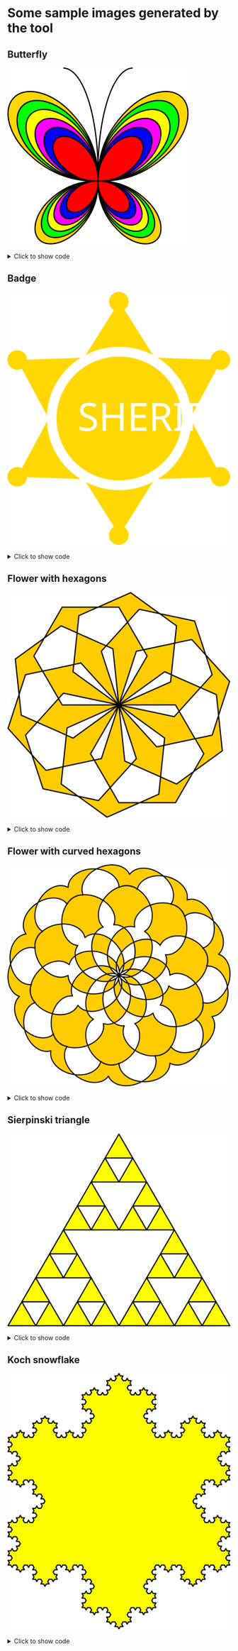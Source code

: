 # Some sample images generated by the tool

## Butterfly
![Butterfly](./butterfly.svg?raw=true)

<details>
  <summary>Click to show code</summary>
  
```VBA
Sub butterfly()
  Dim WingSize As Single, wingColors As Variant, Size As Long, i As Long
  
  turtle.Reset
  turtle.DrawingMode = ttNoScreenRefresh
  turtle.TurnLeft 45
  
  wingColors = Array(ttred, ttblue, ttmagenta, ttyellow, ttgreen, ttgold)
  With turtle:
    For Size = 100 To 50 Step -10
      
      .FillColor = wingColors(Size / 10 - 5)
      .PenDown
      For i = 1 To 4
        If i > 2 Then
          WingSize = Size * 0.7
        Else
          WingSize = Size
        End If
        .MoveCurved WingSize, WingSize / 4, ttPetalFd
        .MoveCurved -WingSize, -WingSize / 4, ttPetalFd
        .TurnLeft 90
      Next i
      .PenUp
    Next Size
    .PointInDirection 0
    .Turnright 17
    .FillColor = ttInvisible
    .PenDown
    .MoveCurved 100, 95, ttchord1
    .PenUp
    .Move -100
    .TurnLeft 17 * 2
    .PenDown
    .MoveCurved 100, -95, ttchord1
    .PenUp
    .Move -100
    
  End With
End Sub

```
</details>

## Badge
![Badge](./badge.svg?raw=true)

<details>
  <summary>Click to show code</summary>
  
```VBA
Sub Badge()
  Dim points As Long, i As Long, length As Long

  points = 6
  length = 100

  With turtle
    .Clear
    .PenUp
    .PointInDirection 0
    .FillType = ttSolid
    .FillColor = ttgold
    .PenColor = ttInvisible
    .Center
    For i = 1 To points
      .Move length
      .Point
      .PenDown
      .Ellipse length / points
      .PenUp
      .Move -length
      .Turnright 360 / points / 2
      .Move length * 0.6
      .Point
      .Move -length * 0.6
      .Turnright 360 / points / 2
    Next i
    .ClosePoints
    .PenColor = ttWhite
    .PenSize = length / points / 2
    .FillColor = ttInvisible
    .PointInDirection 90
    .PenDown
    .Ellipse 2 * length * 0.6 - length / points / 3
    .PenUp
    .FontSize = length / 3
    .FontColor = ttWhite
    .FontName = "Playbill"
    .WriteText "SHERIFF"
    .Group
    .FillColor = ttInvisible
    .PenColor = ttBlack
    .PenSize = 1
  End With

  turtle.GoToXY 20, 20
End Sub  
```
</details>

## Flower with hexagons
![Flower with hexagons](./flower1.svg?raw=true)

<details>
  <summary>Click to show code</summary>
  
```VBA
Sub flower1()
  Dim j As Long, i As Long, sides As Long, petals As Long, color As ttcolors

  sides = 6
  petals = 10
  color = ttOrange
  
  With turtle
    .Center
    .Clear
    .FillColor = color
    .PenDown
    For j = 1 To petals
      .Turnright 360 / petals
      For i = 1 To sides
        .Move 300 / sides
        .Turnright 360 / sides
      Next i
    Next j
    .PenUp
    .FillColor = ttInvisible
    .PenDown
  End With
End Sub
```
</details>


## Flower with curved hexagons
![Flower with curved hexagons](./flower2.svg?raw=true)

<details>
  <summary>Click to show code</summary>
  
```VBA
Sub flower2()
  Dim j As Long, i As Long, sides As Long, petals As Long, color As ttcolors

  sides = 6
  petals = 10
  color = ttOrange
  
  With turtle
    .Center
    .Clear
    .FillColor = color
    .PenDown
    For j = 1 To petals
      .Turnright 360 / petals
      For i = 1 To sides
        .MoveCurved 300 / sides, 110 / sides, ttaxis
        .Turnright 360 / sides
      Next i
    Next j
    .PenUp
    .FillColor = ttInvisible
    .PenDown
  End With
End Sub
```
</details>



## Sierpinski triangle
![Sierpinski triangle](./sierpinski.svg?raw=true)

<details>
  <summary>Click to show code</summary>
  
```VBA
Sub sierpinski(length As Long, depth As Long)
  Dim i As Integer

  With turtle
    If depth = 0 Then
      For i = 0 To 2
        .Move length
        .TurnLeft 120
      Next i
      Exit Sub
    End If
    sierpinski length / 2, depth - 1
    .Move length / 2
    sierpinski length / 2, depth - 1
    .Move -length / 2
    .TurnLeft 60
    .Move length / 2
    .Turnright 60
    sierpinski length / 2, depth - 1
    .TurnLeft 60
    .Move -length / 2
    .Turnright 60
  End With
End Sub


Sub draw_triangle()
  Dim depth As Long
  
  depth = 3

  With turtle
    .Reset
    .DrawingMode = ttNoScreenRefresh
    .FillType = ttSolid
    .FillColor = ttyellow
    .y = .y + 100
    .x = .x - 100
    sierpinski 200, depth
    .PenUp
    .FillColor = ttInvisible
  End With
End Sub
```
</details>
  

## Koch snowflake
![Koch snowflake](./koch.svg?raw=true)

<details>
  <summary>Click to show code</summary>
  
```VBA
Sub Koch(depth As Long, length As Single)
  With turtle
    If depth = 1 Then
      .Move length
      Exit Sub
    End If
    Koch depth - 1, length / 3
    .Turnleft 60
    Koch depth - 1, length / 3
    .Turnright 120
    Koch depth - 1, length / 3
    .Turnleft 60
    Koch depth - 1, length / 3
  End With
End Sub


Sub draw_snowflake()
  Dim i As Long, depth As Long
  
  depth = 5
  
  With turtle
    .Reset
    .FillType = ttSolid
    .FillColor = ttyellow
    .PenUp
    .x = .x - 100
    .y = .y - 70
    .PenDown
    For i = 1 To 3
      Koch depth, 200
      .Turnright 120
    Next i
    .PenUp
    .FillColor = ttInvisible
  End With
End Sub



```
</details>


